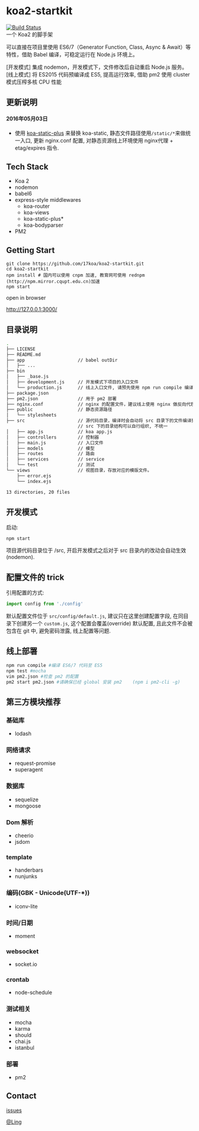 # koa2-startkit
[![Build Status](https://travis-ci.org/17koa/koa2-startkit.svg?branch=master)](https://travis-ci.org/17koa/koa2-startkit)  
一个 Koa2 的脚手架

可以直接在项目里使用 ES6/7（Generator Function, Class, Async & Await）等特性，借助 Babel 编译，可稳定运行在 Node.js 环境上。

[开发模式] 集成 nodemon，开发模式下，文件修改后自动重启 Node.js 服务。  
[线上模式] 将 ES2015 代码预编译成 ES5, 提高运行效率, 借助 pm2 使用 cluster 模式压榨多核 CPU 性能 

## 更新说明

#### 2016年05月03日

- 使用 [koa-static-plus](https://github.com/wssgcg1213/koa-static-plus) 来替换 koa-static, 静态文件路径使用`/static/*`来做统一入口, 更新 nginx.conf 配置, 对静态资源线上环境使用 nginx代理 + etag/expires 指令.

## Tech Stack

- Koa 2
- nodemon 
- babel6
- express-style middlewares
  - koa-router
  - koa-views
  - koa-static-plus\*
  - koa-bodyparser
- PM2

## Getting Start

```
git clone https://github.com/17koa/koa2-startkit.git
cd koa2-startkit
npm install # 国内可以使用 cnpm 加速, 教育网可使用 rednpm (http://npm.mirror.cqupt.edu.cn)加速
npm start
```

open in browser

http://127.0.0.1:3000/ 

## 目录说明

```bash
.
├── LICENSE
├── README.md
├── app                    // babel outDir
│   ├── ...
├── bin
│   ├── _base.js
│   ├── development.js     // 开发模式下项目的入口文件
│   └── production.js      // 线上入口文件, 请预先使用 npm run compile 编译
├── package.json
├── pm2.json               // 用于 pm2 部署
├── nginx.conf             // nginx 的配置文件，建议线上使用 nginx 做反向代理。 
├── public                 // 静态资源路径
│   └── stylesheets
├── src                    // 源代码目录，编译时会自动将 src 目录下的文件编译到 app 目录下。
                           // src 下的目录结构可以自行组织, 不统一
│   ├── app.js             // koa app.js
│   ├── controllers        // 控制器
│   ├── main.js            // 入口文件
│   ├── models             // 模型
│   ├── routes             // 路由
│   ├── services           // service
│   └── test               // 测试
└── views                  // 视图目录，存放对应的模版文件。
    ├── error.ejs
    └── index.ejs

13 directories, 20 files
```



## 开发模式

启动: 

```
npm start
```

 项目源代码目录位于 /src, 开启开发模式之后对于 src 目录内的改动会自动生效 (nodemon).

## 配置文件的 trick

引用配置的方式: 

```javascript
import config from './config'
```

默认配置文件位于 `src/config/default.js`, 建议只在这里创建配置字段, 在同目录下创建另一个 `custom.js`, 这个配置会覆盖(override) 默认配置, 且此文件不会被包含在 git 中, 避免密码泄露, 线上配置等问题.

## 线上部署

```bash
npm run compile #编译 ES6/7 代码至 ES5
npm test #mocha
vim pm2.json #检查 pm2 的配置
pm2 start pm2.json #请确保已经 global 安装 pm2    (npm i pm2-cli -g)
```

## 第三方模块推荐

### 基础库

- lodash

### 网络请求

- request-promise
- superagent

### 数据库

- sequelize
- mongoose

### Dom 解析

- cheerio
- jsdom

### template

- handerbars
- nunjunks

### 编码(GBK - Unicode(UTF-*))

- iconv-lite

### 时间/日期

- moment

### websocket

- socket.io

### crontab

- node-schedule

### 测试相关

- mocha
- karma
- should
- chai.js
- istanbul

### 部署

- pm2



## Contact

[issues](issues)

[@Ling](https://github.com/wssgcg1213)    
